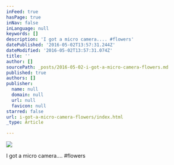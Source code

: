 ```yaml
---
inFeed: true
hasPage: true
inNav: false
inLanguage: null
keywords: []
description: 'I got a micro camera.... #flowers'
datePublished: '2016-05-02T13:57:31.244Z'
dateModified: '2016-05-02T13:57:31.074Z'
title: ''
author: []
sourcePath: _posts/2016-05-02-i-got-a-micro-camera-flowers.md
published: true
authors: []
publisher:
  name: null
  domain: null
  url: null
  favicon: null
starred: false
url: i-got-a-micro-camera-flowers/index.html
_type: Article

---
```

![](https://the-grid-user-content.s3-us-west-2.amazonaws.com/888e9f55-2a8c-4f02-ba73-077d60f7cf2f.jpg)

I got a micro camera.... \#flowers
